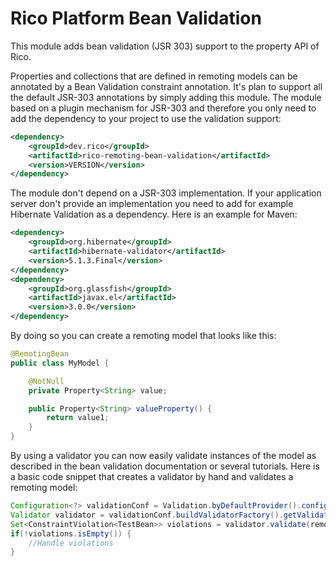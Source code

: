# Rico Platform Bean Validation

This module adds bean validation (JSR 303) support to the property API of Rico. 

Properties and collections that are defined in remoting models can be annotated by a Bean Validation constraint annotation. It's plan to support all the default JSR-303 annotations by simply adding this module.
The module based on a plugin mechanism for JSR-303 and therefore you only need to add the dependency to your project to use the validation support:

```xml
<dependency>
    <groupId>dev.rico</groupId>
    <artifactId>rico-remoting-bean-validation</artifactId>
    <version>VERSION</version>
</dependency>
```

The module don't depend on a JSR-303 implementation. If your application server don't provide an implementation you need to add for example Hibernate Validation as a dependency. Here is an example for Maven:

```xml
<dependency>
    <groupId>org.hibernate</groupId>
    <artifactId>hibernate-validator</artifactId>
    <version>5.1.3.Final</version>
</dependency>
<dependency>
    <groupId>org.glassfish</groupId>
    <artifactId>javax.el</artifactId>
    <version>3.0.0</version>
</dependency>
```

By doing so you can create a remoting model that looks like this:

```Java
@RemotingBean
public class MyModel {

    @NotNull
    private Property<String> value;

    public Property<String> valueProperty() {
        return value1;
    }
}

```

By using a validator you can now easily validate instances of the model as described in the bean validation documentation or several tutorials. Here is a basic code snippet that creates a validator by hand and validates a remoting model:

```Java
Configuration<?> validationConf = Validation.byDefaultProvider().configure();
Validator validator = validationConf.buildValidatorFactory().getValidator();
Set<ConstraintViolation<TestBean>> violations = validator.validate(remotingModel);
if(!violations.isEmpty()) {
    //Handle violations
}

```

